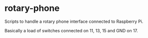 # rotary-phone
Scripts to handle a rotary phone interface connected to Raspberry Pi.

Basically a load of switches connected on 11, 13, 15 and GND on 17.
